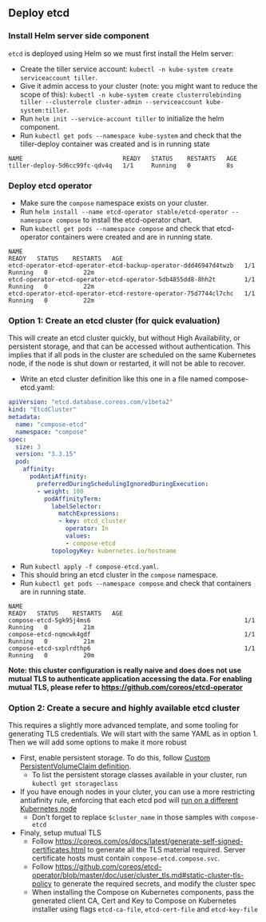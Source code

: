 ## Deploy etcd

### Install Helm server side component

`etcd` is deployed using Helm so we must first install the Helm server:

- Create the tiller service account: `kubectl -n kube-system create serviceaccount tiller`.
- Give it admin access to your cluster (note: you might want to reduce the scope of this): `kubectl -n kube-system create clusterrolebinding tiller --clusterrole cluster-admin --serviceaccount kube-system:tiller`.
- Run `helm init --service-account tiller` to initialize the helm component.
- Run `kubectl get pods --namespace kube-system` and check that the tiller-deploy container was created and is in running state
```
NAME                            READY   STATUS    RESTARTS   AGE
tiller-deploy-5d6cc99fc-qdv4q   1/1     Running   0          8s
```

### Deploy etcd operator

- Make sure the `compose` namespace exists on your cluster.
- Run `helm install --name etcd-operator stable/etcd-operator --namespace compose` to install the etcd-operator chart.
- Run `kubectl get pods --namespace compose` and check that etcd-operator containers were created and are in running state.
```
NAME                                                              READY   STATUS    RESTARTS   AGE
etcd-operator-etcd-operator-etcd-backup-operator-ddd46947d4twzb   1/1     Running   0          22m
etcd-operator-etcd-operator-etcd-operator-5db4855dd8-8hh2t        1/1     Running   0          22m
etcd-operator-etcd-operator-etcd-restore-operator-75d7744cl7chc   1/1     Running   0          22m
```

### Option 1: Create an etcd cluster (for quick evaluation)

This will create an etcd cluster quickly, but without High Availability, or persistent storage, and that can be accessed without authentication. This implies that if all pods in the cluster are scheduled on the same Kubernetes node, if the node is shut down or restarted, it will not be able to recover.
- Write an etcd cluster definition like this one in a file named compose-etcd.yaml:

```yaml
apiVersion: "etcd.database.coreos.com/v1beta2"
kind: "EtcdCluster"
metadata:
  name: "compose-etcd"
  namespace: "compose"
spec:
  size: 3
  version: "3.3.15"
  pod:
    affinity:
      podAntiAffinity:
        preferredDuringSchedulingIgnoredDuringExecution:
        - weight: 100
          podAffinityTerm:
            labelSelector:
              matchExpressions:
              - key: etcd_cluster
                operator: In
                values:
                - compose-etcd
            topologyKey: kubernetes.io/hostname
```
- Run `kubectl apply -f compose-etcd.yaml`.
- This should bring an etcd cluster in the `compose` namespace.
- Run `kubectl get pods --namespace compose` and check that containers are in running state.
```
NAME                                                              READY   STATUS    RESTARTS   AGE
compose-etcd-5gk95j4ms6                                           1/1     Running   0          21m
compose-etcd-nqmcwk4gdf                                           1/1     Running   0          21m
compose-etcd-sxplrdthp6                                           1/1     Running   0          20m
```

**Note: this cluster configuration is really naive and does does not use mutual TLS to authenticate application accessing the data. For enabling mutual TLS, please refer to https://github.com/coreos/etcd-operator**

### Option 2: Create a secure and highly available etcd cluster

This requires a slightly more advanced template, and some tooling for generating TLS credentials.
We will start with the same YAML as in option 1. Then we will add some options to make it more robust
- First, enable persistent storage. To do this, follow [Custom PersistentVolumeClaim definition](https://github.com/coreos/etcd-operator/blob/master/doc/user/spec_examples.md#custom-persistentvolumeclaim-definition).
  - To list the persistent storage classes available in your cluster, run `kubectl get storageclass`
- If you have enough nodes in your cluter, you can use a more restricting antiafinity rule, enforcing that each etcd pod will [run on a different Kubernetes node](https://github.com/coreos/etcd-operator/blob/master/doc/user/spec_examples.md#three-member-cluster-with-node-selector-and-anti-affinity-across-nodes)
  - Don't forget to replace `$cluster_name` in those samples with `compose-etcd`
- Finaly, setup mutual TLS
  - Follow https://coreos.com/os/docs/latest/generate-self-signed-certificates.html to generate all the TLS material required. Server certificate hosts must contain `compose-etcd.compose.svc`.
  - Follow https://github.com/coreos/etcd-operator/blob/master/doc/user/cluster_tls.md#static-cluster-tls-policy to generate the required secrets, and modify the cluster spec
  - When installing the Compose on Kubernetes components, pass the generated client CA, Cert and Key to Compose on Kubernetes installer using flags `etcd-ca-file`, `etcd-cert-file` and `etcd-key-file`
